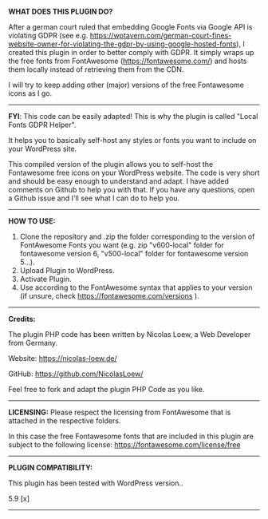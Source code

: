 **WHAT DOES THIS PLUGIN DO?**

After a german court ruled that embedding Google Fonts via Google API is violating GDPR (see e.g. https://wptavern.com/german-court-fines-website-owner-for-violating-the-gdpr-by-using-google-hosted-fonts), I created this plugin in order to better comply with GDPR. It simply wraps up the free fonts from FontAwesome (https://fontawesome.com/) and hosts them locally instead of retrieving them from the CDN.

I will try to keep adding other (major) versions of the free Fontawesome icons as I go.

--------------------------------------------------------------------------------------------------------------------------------------------------

**FYI**: This code can be easily adapted! This is why the plugin is called "Local Fonts GDPR Helper".

It helps you to basically self-host any styles or fonts you want to include on your WordPress site.

This compiled version of the plugin allows you to self-host the Fontawesome free icons on your WordPress website. The code is very short and should be easy enough to understand and adapt. I have added comments on Github to help you with that. If you have any questions, open a Github issue and I'll see what I can do to help you.

  

--------------------------------------------------------------------------------------------------------------------------------------------------

**HOW TO USE:**

1) Clone the repository and .zip the folder corresponding to the version of FontAwesome Fonts you want (e.g. zip "v600-local" folder for fontawesome version 6, "v500-local" folder for fontawesome version 5...).
2) Upload Plugin to WordPress.
3) Activate Plugin.
4) Use according to the FontAwesome syntax that applies to your version (if unsure, check https://fontawesome.com/versions ).

--------------------------------------------------------------------------------------------------------------------------------------------------

**Credits:**

The plugin PHP code has been written by Nicolas Loew, a Web Developer from Germany.

Website: https://nicolas-loew.de/

GitHub: https://github.com/NicolasLoew/

Feel free to fork and adapt the plugin PHP Code as you like.

  

--------------------------------------------------------------------------------------------------------------------------------------------------

**LICENSING:** Please respect the licensing from FontAwesome that is attached in the respective folders.

In this case the free Fontawesome fonts that are included in this plugin are subject to the following license: https://fontawesome.com/license/free

--------------------------------------------------------------------------------------------------------------------------------------------------

**PLUGIN COMPATIBILITY:**

This plugin has been tested with WordPress version..

5.9 [x]

---------------------------------------------------------------



